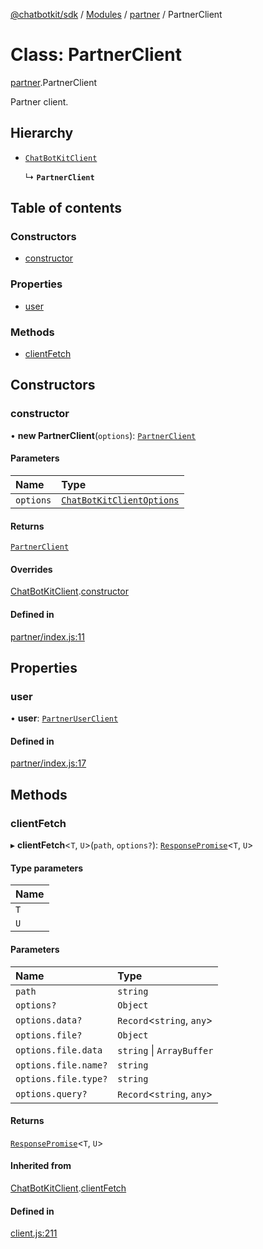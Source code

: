 [@chatbotkit/sdk](../README.md) / [Modules](../modules.md) / [partner](../modules/partner.md) / PartnerClient

# Class: PartnerClient

[partner](../modules/partner.md).PartnerClient

Partner client.

## Hierarchy

- [`ChatBotKitClient`](client.ChatBotKitClient.md)

  ↳ **`PartnerClient`**

## Table of contents

### Constructors

- [constructor](partner.PartnerClient.md#constructor)

### Properties

- [user](partner.PartnerClient.md#user)

### Methods

- [clientFetch](partner.PartnerClient.md#clientfetch)

## Constructors

### constructor

• **new PartnerClient**(`options`): [`PartnerClient`](partner.PartnerClient.md)

#### Parameters

| Name | Type |
| :------ | :------ |
| `options` | [`ChatBotKitClientOptions`](../modules/client.md#chatbotkitclientoptions) |

#### Returns

[`PartnerClient`](partner.PartnerClient.md)

#### Overrides

[ChatBotKitClient](client.ChatBotKitClient.md).[constructor](client.ChatBotKitClient.md#constructor)

#### Defined in

[partner/index.js:11](https://github.com/chatbotkit/node-sdk/blob/main/packages/sdk/src/partner/index.js#L11)

## Properties

### user

• **user**: [`PartnerUserClient`](partner_user.PartnerUserClient.md)

#### Defined in

[partner/index.js:17](https://github.com/chatbotkit/node-sdk/blob/main/packages/sdk/src/partner/index.js#L17)

## Methods

### clientFetch

▸ **clientFetch**\<`T`, `U`\>(`path`, `options?`): [`ResponsePromise`](client.ResponsePromise.md)\<`T`, `U`\>

#### Type parameters

| Name |
| :------ |
| `T` |
| `U` |

#### Parameters

| Name | Type |
| :------ | :------ |
| `path` | `string` |
| `options?` | `Object` |
| `options.data?` | `Record`\<`string`, `any`\> |
| `options.file?` | `Object` |
| `options.file.data` | `string` \| `ArrayBuffer` |
| `options.file.name?` | `string` |
| `options.file.type?` | `string` |
| `options.query?` | `Record`\<`string`, `any`\> |

#### Returns

[`ResponsePromise`](client.ResponsePromise.md)\<`T`, `U`\>

#### Inherited from

[ChatBotKitClient](client.ChatBotKitClient.md).[clientFetch](client.ChatBotKitClient.md#clientfetch)

#### Defined in

[client.js:211](https://github.com/chatbotkit/node-sdk/blob/main/packages/sdk/src/client.js#L211)
